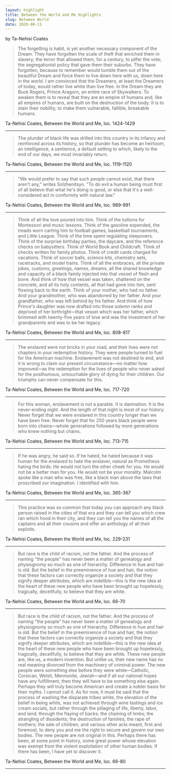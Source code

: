 ```yaml
---
layout: highlight
title: Between the World and Me Highlights
slug: Between World
date: 2020-06-11
---
```

by  Ta-Nehisi Coates

> The forgetting is habit, is yet another necessary component of the Dream. They have forgotten the scale of theft that enriched them in slavery; the terror that allowed them, for a century, to pilfer the vote; the segregationist policy that gave them their suburbs. They have forgotten, because to remember would tumble them out of the beautiful Dream and force them to live down here with us, down here in the world. I am convinced that the Dreamers, at least the Dreamers of today, would rather live white than live free. In the Dream they are Buck Rogers, Prince Aragorn, an entire race of Skywalkers. To awaken them is to reveal that they are an empire of humans and, like all empires of humans, are built on the destruction of the body. It is to stain their nobility, to make them vulnerable, fallible, breakable humans.

Ta-Nehisi Coates, Between the World and Me, loc. 1424-1429
<hr>


> The plunder of black life was drilled into this country in its infancy and reinforced across its history, so that plunder has become an heirloom, an intelligence, a sentience, a default setting to which, likely to the end of our days, we must invariably return.

Ta-Nehisi Coates, Between the World and Me, loc. 1119-1120
<hr>


> "We would prefer to say that such people cannot exist, that there aren't any," writes Solzhenitsyn. "To do evil a human being must first of all believe that what he's doing is good, or else that it's a well-considered act in conformity with natural law."

Ta-Nehisi Coates, Between the World and Me, loc. 989-991
<hr>


> Think of all the love poured into him. Think of the tuitions for Montessori and music lessons. Think of the gasoline expended, the treads worn carting him to football games, basketball tournaments, and Little League. Think of the time spent regulating sleepovers. Think of the surprise birthday parties, the daycare, and the reference checks on babysitters. Think of World Book and Childcraft. Think of checks written for family photos. Think of credit cards charged for vacations. Think of soccer balls, science kits, chemistry sets, racetracks, and model trains. Think of all the embraces, all the private jokes, customs, greetings, names, dreams, all the shared knowledge and capacity of a black family injected into that vessel of flesh and bone. And think of how that vessel was taken, shattered on the concrete, and all its holy contents, all that had gone into him, sent flowing back to the earth. Think of your mother, who had no father. And your grandmother, who was abandoned by her father. And your grandfather, who was left behind by his father. And think of how Prince's daughter was now drafted into those solemn ranks and deprived of her birthright—that vessel which was her father, which brimmed with twenty-five years of love and was the investment of her grandparents and was to be her legacy.

Ta-Nehisi Coates, Between the World and Me, loc. 808-817
<hr>


> The enslaved were not bricks in your road, and their lives were not chapters in your redemptive history. They were people turned to fuel for the American machine. Enslavement was not destined to end, and it is wrong to claim our present circumstance—no matter how improved—as the redemption for the lives of people who never asked for the posthumous, untouchable glory of dying for their children. Our triumphs can never compensate for this.

Ta-Nehisi Coates, Between the World and Me, loc. 717-720
<hr>


> For this woman, enslavement is not a parable. It is damnation. It is the never-ending night. And the length of that night is most of our history. Never forget that we were enslaved in this country longer than we have been free. Never forget that for 250 years black people were born into chains—whole generations followed by more generations who knew nothing but chains.

Ta-Nehisi Coates, Between the World and Me, loc. 713-715
<hr>



> If he was angry, he said so. If he hated, he hated because it was human for the enslaved to hate the enslaver, natural as Prometheus hating the birds. He would not turn the other cheek for you. He would not be a better man for you. He would not be your morality. Malcolm spoke like a man who was free, like a black man above the laws that proscribed our imagination. I identified with him.

Ta-Nehisi Coates, Between the World and Me, loc. 365-367
<hr>


> This practice was so common that today you can approach any black person raised in the cities of that era and they can tell you which crew ran which hood in their city, and they can tell you the names of all the captains and all their cousins and offer an anthology of all their exploits.

Ta-Nehisi Coates, Between the World and Me, loc. 229-231
<hr>


> But race is the child of racism, not the father. And the process of naming "the people" has never been a matter of genealogy and physiognomy so much as one of hierarchy. Difference in hue and hair is old. But the belief in the preeminence of hue and hair, the notion that these factors can correctly organize a society and that they signify deeper attributes, which are indelible—this is the new idea at the heart of these new people who have been brought up hopelessly, tragically, deceitfully, to believe that they are white.

Ta-Nehisi Coates, Between the World and Me, loc. 66-70
<hr>


> But race is the child of racism, not the father. And the process of naming "the people" has never been a matter of genealogy and physiognomy so much as one of hierarchy. Difference in hue and hair is old. But the belief in the preeminence of hue and hair, the notion that these factors can correctly organize a society and that they signify deeper attributes, which are indelible—this is the new idea at the heart of these new people who have been brought up hopelessly, tragically, deceitfully, to believe that they are white. These new people are, like us, a modern invention. But unlike us, their new name has no real meaning divorced from the machinery of criminal power. The new people were something else before they were white—Catholic, Corsican, Welsh, Mennonite, Jewish—and if all our national hopes have any fulfillment, then they will have to be something else again. Perhaps they will truly become American and create a nobler basis for their myths. I cannot call it. As for now, it must be said that the process of washing the disparate tribes white, the elevation of the belief in being white, was not achieved through wine tastings and ice cream socials, but rather through the pillaging of life, liberty, labor, and land; through the flaying of backs; the chaining of limbs; the strangling of dissidents; the destruction of families; the rape of mothers; the sale of children; and various other acts meant, first and foremost, to deny you and me the right to secure and govern our own bodies. The new people are not original in this. Perhaps there has been, at some point in history, some great power whose elevation was exempt from the violent exploitation of other human bodies. If there has been, I have yet to discover it.

Ta-Nehisi Coates, Between the World and Me, loc. 66-80
<hr>
